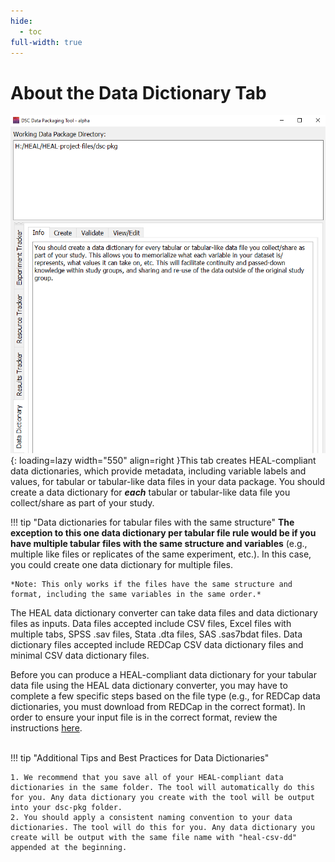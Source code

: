 ```yaml
---
hide:
  - toc
full-width: true
---
```


# About the Data Dictionary Tab

![](../app-screenshots/dd-front-page.PNG){: loading=lazy width="550" align=right }This tab creates HEAL-compliant data dictionaries, which provide metadata, including variable labels and values, for tabular or tabular-like data files in your data package. You should create a data dictionary for ***each*** tabular or tabular-like data file you collect/share as part of your study. 

!!! tip "Data dictionaries for tabular files with the same structure"
    **The exception to this one data dictionary per tabular file rule would be if you have multiple tabular files with the same structure and variables** (e.g., multiple like files or replicates of the same experiment, etc.). In this case, you could create one data dictionary for multiple files. 

    *Note: This only works if the files have the same structure and format, including the same variables in the same order.*

The HEAL data dictionary converter can take data files and data dictionary files as inputs. Data files accepted include CSV files, Excel files with multiple tabs, SPSS .sav files, Stata .dta files, SAS .sas7bdat files. Data dictionary files accepted include REDCap CSV data dictionary files and minimal CSV data dictionary files.



Before you can produce a HEAL-compliant data dictionary for your tabular data file using the HEAL data dictionary converter, you may have to complete a few specific steps based on the file type (e.g., for REDCap data dictionaries, you must download from REDCap in the correct format). In order to ensure your input file is in the correct format, review the instructions [here](create.md).

<br>
!!! tip "Additional Tips and Best Practices for Data Dictionaries"

    1. We recommend that you save all of your HEAL-compliant data dictionaries in the same folder. The tool will automatically do this for you. Any data dictionary you create with the tool will be output into your dsc-pkg folder.
    2. You should apply a consistent naming convention to your data dictionaries. The tool will do this for you. Any data dictionary you create will be output with the same file name with "heal-csv-dd" appended at the beginning.